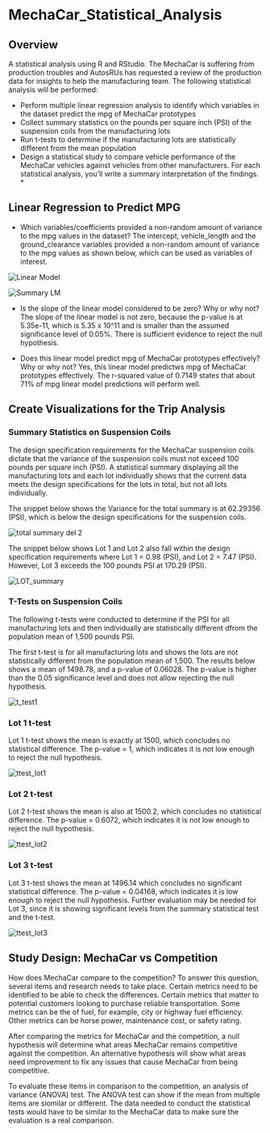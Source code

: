 # MechaCar_Statistical_Analysis

## Overview
A statistical analysis using R and RStudio. The MechaCar is suffering from production troubles and AutosRUs has requested a review of the production data for insights to help the manufacturing team. The following statistical analysis will be performed:

- Perform multiple linear regression analysis to identify which variables in the dataset predict the mpg of MechaCar prototypes
- Collect summary statistics on the pounds per square inch (PSI) of the suspension coils from the manufacturing lots
- Run t-tests to determine if the manufacturing lots are statistically different from the mean population
- Design a statistical study to compare vehicle performance of the MechaCar vehicles against vehicles from other manufacturers. For each statistical          analysis, you’ll write a summary interpretation of the findings. *


## Linear Regression to Predict MPG 

- Which variables/coefficients provided a non-random amount of variance to the mpg values in the dataset? The intercept, vehicle_length and the ground_clearance variables provided a non-random amount of variance to the mpg values as shown below, which can be used as variables of interest.

![Linear Model](https://user-images.githubusercontent.com/30300621/191048305-2464a71a-a7d0-4b8c-ba65-d2c59ddf63e6.PNG)

![Summary LM](https://user-images.githubusercontent.com/30300621/191048337-f4e6f19b-ee93-4528-bd38-1319b4d9e88c.PNG)


- Is the slope of the linear model considered to be zero? Why or why not? The slope of the linear model is not zero, because the p-value is at 5.35e-11, which is 5.35 x 10^11 and is smaller than the assumed significance level of 0.05%. There is sufficient evidence to reject the null hypothesis. 

- Does this linear model predict mpg of MechaCar prototypes effectively? Why or why not? Yes, this linear model predictws mpg of MechaCar prototypes effectively. The r-squared value of 0.7149 states that about 71% of mpg linear model predictions will perform well. 

## Create Visualizations for the Trip Analysis

### Summary Statistics on Suspension Coils

The design specification requirements for the MechaCar suspension coils dictate that the variance of the suspension coils must not exceed 100 pounds per square inch (PSI). A statistical summary displaying all the manufacturing lots and each lot individually shows that the current data meets the design specifications for the lots in total, but not all lots individually. 

The snippet below shows the Variance for the total summary is at 62.29356 (PSI), which is below the design specifications for the suspension coils.

![total summary del 2](https://user-images.githubusercontent.com/30300621/191853796-3a681470-06a7-42e0-b984-76b2737dab38.PNG)

The snippet below shows Lot 1 and Lot 2 also fall within the design specification requirements where Lot 1 = 0.98 (PSI), and Lot 2 = 7.47 (PSI). 
However, Lot 3 exceeds the 100 pounds PSI at 170.29 (PSI).

![LOT_summary](https://user-images.githubusercontent.com/30300621/191854113-39a4bf81-9807-421b-9dbc-a2cbda4ca59c.PNG)


### T-Tests on Suspension Coils

The following t-tests were conducted to determine if the PSI for all manufacturing lots and then individually are statistically different dfrom the population mean of 1,500 pounds PSI. 

The first t-test is for all manufacturing lots and shows the lots are not statistically different from the population mean of 1,500. The results below shows a mean of 1498.78, and a p-value of 0.06028. The p-value is higher than the 0.05 significance level and does not allow rejecting the null hypothesis. 

![t_test1](https://user-images.githubusercontent.com/30300621/191858280-5b2ac306-8f1f-43dd-aa79-eb92970b7f23.PNG)

### Lot 1 t-test
Lot 1 t-test shows the mean is exactly at 1500, which concludes no statistical difference. The p-value = 1, which indicates it is not low enough to reject the null hypothesis. 

![ttest_lot1](https://user-images.githubusercontent.com/30300621/191859074-60f83710-3180-464c-93ca-86b67807c7bd.PNG)

### Lot 2 t-test
Lot 2 t-test shows the mean is also at 1500.2, which concludes no statistical difference. The p-value = 0.6072, which indicates it is not low enough to reject the null hypothesis. 

![ttest_lot2](https://user-images.githubusercontent.com/30300621/191859106-9086f43d-e336-49ac-a4da-6bc86fe85eba.PNG)

### Lot 3 t-test
Lot 3 t-test shows the mean at 1496.14 which concludes no significant statistical difference. The p-value = 0.04168, which indicates it is low enough to reject the null hypothesis. Further evaluation may be needed for Lot 3, since it is showing significant levels from the summary statistical test and the t-test.

![ttest_lot3](https://user-images.githubusercontent.com/30300621/191859133-b02f62d9-03b1-44eb-851b-f082b69fb149.PNG)

## Study Design: MechaCar vs Competition

How does MechaCar compare to the competition? To answer this question, several items and research needs to take place. Certain metrics need to be identified to be able to check the differences. Certain metrics that matter to potential customers looking to purchase reliable transportation. Some metrics can be the of fuel, for example, city or highway fuel efficiency. Other metrics can be horse power, maintenance cost, or safety rating. 

After comparing the metrics for MechaCar and the competition, a null hypothesis will determine what areas MechaCar remains competitive against the competition. An alternative hypothesis will show what areas need improvement to fix any issues that cause MechaCar from being competitive. 

To evaluate these items in comparison to the competition, an analysis of variance (ANOVA) test. The ANOVA test can show if the mean from multiple items are siomilar or different.  The data needed to conduct the statistical tests would have to be similar to the MechaCar data to make sure the evaluation is a real comparison. 
